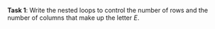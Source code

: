 **Task 1**: Write the nested loops to control the number of rows and the number of columns that make up the letter _E_.
